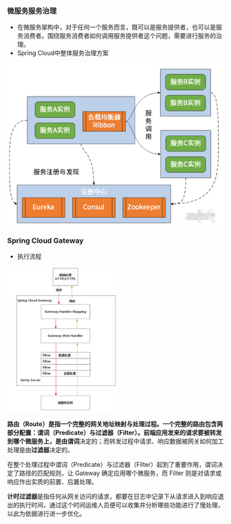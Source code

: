 ### 微服务服务治理

- 在微服务架构中，对于任何一个服务而言，既可以是服务提供者，也可以是服务消费者。围绕服务消费者如何调用服务提供者这个问题，需要进行服务的治理。
- Spring Cloud中整体服务治理方案

![image-20201119220927793](assets/image-20201119220927793.png)

### Spring Cloud Gateway

- 执行流程

<img src="assets/image-20210404133551261.png" alt="image-20210404133551261" style="zoom: 33%;" />

**路由（Route）**是指一个完整的网关地址映射与处理过程。一个完整的路由包含两部分配置：**谓词（Predicate）**与**过滤器（Filter）**。前端应用发来的请求要被转发到哪个微服务上，是由**谓词**决定的；而转发过程中请求、响应数据被网关如何加工处理是由**过滤器**决定的。

在整个处理过程中谓词（Predicate）与过滤器（Filter）起到了重要作用，谓词决定了路径的匹配规则，让 Gateway 确定应用哪个微服务，而 Filter 则是对请求或响应作出实质的前置、后置处理。

**计时过滤器**是指任何从网关访问的请求，都要在日志中记录下从请求进入到响应退出的执行时间，通过这个时间运维人员便可以收集并分析哪些功能进行了慢处理，以此为依据进行进一步优化。